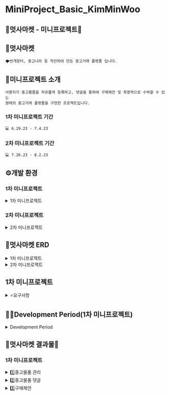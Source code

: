 # MiniProject_Basic_KimMinWoo

## 🦁멋사마켓 - 미니프로젝트🦁

## 🛒멋사마켓
```text
🌩️번개장터, 중고나라 등 착안하여 만든 중고거래 플랫폼 입니다.
```

## 🧾미니프로젝트 소개
```text
사용자가 중고물품을 자유롭게 등록하고, 댓글을 통하여 구매제안 및 최종적으로 수락할 수 있는
형태의 중고거래 플랫폼을 구현한 프로젝트입니다.
```

### 1차 미니프로젝트 기간
```text
💻 6.29.23 - 7.4.23
```

### 2차 미니프로젝트 기간
```text
💻 7.26.23 - 8.2.23
```

## ⚙️개발 환경
### 1차 미니프로젝트

<details>
<summary>1차 미니프로젝트</summary>
<div markdown="1">
    
```text
1. Java17
2. JDK 17
3. IDE : Intellj IDEA
4. Project : Gradle[Groovy]
5. SpringBoot : 3.1.1
6. Dependency : Spring Web, Srping Boot DevTools, Lombok, Thymeleaf, Validation, Spring Data JPA, SQLite
7. DB : SQLite
```
</div>
</details>

### 2차 미니프로젝트

<details>
<summary>2차 미니프로젝트</summary>
<div markdown="1">
    
```text
1. Java17
2. JDK 17
3. IDE : Intellj IDEA
4. Project : Gradle[Groovy]
5. SpringBoot : 3.1.1
6. Dependency : Spring Web, Srping Boot DevTools, Lombok, Thymeleaf, Validation, Spring Data JPA, SQLite, Spring Security, jjwt
7. DB : SQLite
```
</div>
</details>

## 📝멋사마켓 ERD

<details>
<summary>1차 미니프로젝트</summary>
<div markdown="1">

<img width="620"  src="https://github.com/CodingScript990/Mini_Project_Lion_Market/assets/70142090/133c0689-8ee3-4ff5-aaf1-fa302c676965">

</div>
</details>

<details>
<summary>2차 미니프로젝트</summary>
<div markdown="1">

<img width="620"  src="https://github.com/CodingScript990/Mini_Project_Lion_Market/assets/70142090/4a25aadb-54a1-4f88-b63d-d39360adf445">

</div>
</details>

## 1차 미니프로젝트

<details>
<summary>⭐요구사항</summary>
<div markdown="1">

### 1️⃣ 중고 물품 관리(6.29)

```text
1. 누구든지 중고 거래를 목적으로 물품에 대한 정보를 등록할 수 있다. 
    1. 이때 반드시 포함되어야 하는 내용은 제목, 설명, 최소 가격, 작성자이다.
    2. 또한 사용자가 물품을 등록할 때, 비밀번호 항목을 추가해서 등록한다.
    3. 최초로 물품이 등록될 때, 중고 물품의 상태는 판매중 상태가 된다.
2. 등록된 물품 정보는 누구든지 열람할 수 있다. 
    1. 페이지 단위 조회가 가능하다.
    2. 전체 조회, 단일 조회 모두 가능하다.
3. 등록된 물품 정보는 수정이 가능하다. 
    1. 이때, 물품이 등록될 때 추가한 비밀번호를 첨부해야 한다.
4. 등록된 물품 정보에 이미지를 첨부할 수 있다.
    1. 이때, 물품이 등록될 때 추가한 비밀번호를 첨부해야 한다.
    2. 이미지를 관리하는 방법은 자율이다.
5. 등록된 물품 정보는 삭제가 가능하다. 
    1. 이때, 물품이 등록될 때 추가한 비밀번호를 첨부해야 한다.
```
### 2️⃣ 중고 물품 댓글(7.3)

```text
1. 등록된 물품에 대한 질문을 위하여 댓글을 등록할 수 있다. 
    1. 이때 반드시 포함되어야 하는 내용은 대상물품, 댓글 내용, 작성자이다.
    2. 또한 댓글을 등록할 때, 비밀번호 항목을 추가해서 등록한다.
2. 등록된 댓글은 누구든지 열람할 수 있다. 
    1. 페이지 단위 조회가 가능하다.
3. 등록된 댓글은 수정이 가능하다. 
    1. 이때, 댓글이 등록될 때 추가한 비밀번호를 첨부해야 한다.
4. 등록된 댓글은 삭제가 가능하다. 
    1. 이때, 댓글이 등록될 때 추가한 비밀번호를 첨부해야 한다.
5. 댓글에는 초기에 비워져 있는 **답글** 항목이 존재한다. 
    1. 만약 댓글이 등록된 대상 물품을 등록한 사람일 경우, 물품을 등록할 때 사용한 비밀번호를 첨부할 경우 답글 항목을 수정할 수 있다.
    2. 답글은 댓글에 포함된 공개 정보이다.
```
### 3️⃣ 구매 제안(7.4)
```text
1. 등록된 물품에 대하여 구매 제안을 등록할 수 있다. 
    1. 이때 반드시 포함되어야 하는 내용은 대상물품, 제안 가격, 작성자이다.
    2. 또한 구매 제안을 등록할 때, 비밀번호 항목을 추가해서 등록한다.
    3. 구매 제안이 등록될 때, 제안의 상태는 제안 상태가 된다.
2. 구매 제안은 대상 물품의 주인과 등록한 사용자만 조회할 수 있다.
    1. 대상 물품의 주인은, 대상 물품을 등록할 때 사용한 작성자와 비밀번호를 첨부해야 한다. 이때 물품에 등록된 모든 구매 제안이 확인 가능하다. 페이지 기능을 지원한다.
    2. 등록한 사용자는, 조회를 위해서 자신이 사용한 작성자와 비밀번호를 첨부해야 한다. 이때 자신이 등록한 구매 제안만 확인이 가능하다. 페이지 기능을 지원한다.
3. 등록된 제안은 수정이 가능하다. 
    1. 이때, 제안이 등록될때 추가한 작성자와 비밀번호를 첨부해야 한다.
4. 등록된 제안은 삭제가 가능하다. 
    1. 이때, 제안이 등록될때 추가한 작성자와 비밀번호를 첨부해야 한다.
5. 대상 물품의 주인은 구매 제안을 수락할 수 있다. 
    1. 이를 위해서 제안의 대상 물품을 등록할 때 사용한 작성자와 비밀번호를 첨부해야 한다.
    2. 이때 구매 제안의 상태는 수락이 된다.
6. 대상 물품의 주인은 구매 제안을 거절할 수 있다. 
    1. 이를 위해서 제안의 대상 물품을 등록할 때 사용한 작성자와 비밀번호를 첨부해야 한다.
    2. 이때 구매 제안의 상태는 거절이 된다.
7. 구매 제안을 등록한 사용자는, 자신이 등록한 제안이 수락 상태일 경우, 구매 확정을 할 수 있다. 
    1. 이를 위해서 제안을 등록할 때 사용한 작성자와 비밀번호를 첨부해야 한다.
    2. 이때 구매 제안의 상태는 확정 상태가 된다.
    3. 구매 제안이 확정될 경우, 대상 물품의 상태는 판매완료가 된다.
    4. 구매 제안이 확정될 경우, 확정되지 않은 다른 구매 제안의 상태는 모두 거절이 된다.
```

</div>
</details>

## 👨‍💻Development Period(1차 미니프로젝트)

<details>
<summary>Development Period</summary>
<div markdown="1">

### 📆 2023.6.29[목]
1. Project 생성
2. 중고 물품 관리(요구사항)에 맞게 ItemController, ItemService, ItemRepository, ItemEntity, ItemDto를 생성
3. <b>필수기능 구현</b>
    * 물품 등록 기능 구현 - Create[물품을 등록하게 만들고 반드시 사용자의 입력 유효성 검증하도록 조치]
    * 전체조회 페이징 - ReadAll[모든 물품을 조회가 되도록 조치], 단일 조회 기능 구현 - ReadOne[해당 물품만 조회가 되도록 조치]
    * 물품 수정 기능 구현 - Update[물품등록 정보만 수정되게 만듬]
    * 물품정보 이미지 첨부 구현 - Update[물품 이미지파일을 첨부할 수 있게 만듬]
    * 물품 삭제 기능 구현 - Delete[물품 등록한 사용자의 아이디, 패스워드 유효성 검증 후 물품 삭제 되도록 조치]
4. PostMan API를 이용하여 HTTP Request, Response Test함 - CRUD

### 📆 2023.7.2[일]
1. 중고 물품 댓글(요구사항)에 맞게 CommentController, CommentService, CommentRepository, CommentEntity, CommentDto를 생성
2. <b>필수기능 구현</b>
    * 게시글 댓글등록 기능 구현 - Create[물품이 등록되어 있는지 확인 후 댓글이 등록 되도록 조치]
    * 게시글 댓글수정 기능 구현 - Update[댓글을 등록한 사용자, 답글을 달아주는 작성자까지 수정할 수 있게 조치]
    * 게시글 댓글삭제 기능 구현 - Delete[사용자의 유효성 검증 후 댓글 삭제 조치]
      
### 📆 2023.7.3[월]
1. 중고 물품 댓글 나머지 요구사항 실시
2. <b>필수기능 구현</b>
    * 게시글 댓글조회 기능 구현 - Read[모든 댓글들이 보여지도록 조치]
  
### 📆 2023.7.4[화]
1. 구매 제안(요구사항)에 맞게 NegotiationController, NegotiationService, NegotiationRepository, NegotiationEntity, NegotiationDto를 생성
2. <b>필수기능 구현</b>
    * 구매제안 등록 기능 구현 - Create[사용자의 입력 유효성 검증 후 구매제안 등록을 할 수 있게 조치]
    * 구매제안 조회 기능 구현 - Read[구매제안 작성자, 패스워드를 비교 후 일치하면 내역이 보여지도록 조치]
    * 구매제안 수정 기능 구현(가격) - Update[수정 -> itemId 체크, 작성자, 패스워드 유효성 체크 후 가격만 수정이 되도록 조치]
    * 구매제안 수정 기능 구현(제안상태) - Update[제안상태 -> 제안 상태에서 수락 또는 거절을 등록한 경우 상태값이 변경되도록 조치]
    * 구매제안 수정 기능 구현(제안상태) - Update[제안상태 -> 구매제안을 수락했는지를 유효성 검증을 하고, 확정 상태로 등록한 경우 물품 상태도 판매중에서 판매완료로 변경이 되도록 조치]
    * 구매제안 삭제 기능 구현 - Delete[제안 등록한 작성자, 패스워드 유효성 체크 후 등록된 제안이 삭제 되도록 조치]

</div>
</details>

## 🦁멋사마켓 결과물🦁

### 1차 미니프로젝트
<details>
<summary> 1️⃣중고물품 관리</summary>
<div markdown="1">

* 물품등록 - POST /items

[Request]
```json
{
    "title": "아이폰14 팝니다",
    "description": "아이폰14 1TB 팔아요",
    "minPriceWanted": 1600000,
    "writer": "jeeho.dev",
    "password": "1qaz2wsx"
}
```
[Response]
```json
{
    "message": "등록이 완료되었습니다."
}
```
* 물품조회(전체) - GET /items?page={page}&limit={limit}

   1. Query Params
      - page = 0, limit = 25

[Request] => X 

[Response]
```json
{
    "content": [
        {
            "id": 2,
            "title": "아이폰14 플러스 팝니다",
            "description": "아이폰14 플러스 1TB 팔아요",
            "minPriceWanted": 1750000,
            "status": "판매중",
            "writer": "jeeho.dev",
            "password": "1qaz2wsx"
        },
        {
            "id": 1,
            "title": "아이폰14 팝니다",
            "description": "아이폰14 1TB 팔아요",
            "minPriceWanted": 1600000,
            "status": "판매중",
            "writer": "jeeho.dev",
            "password": "1qaz2wsx"
        }
    ],
    "pageable": {
        "sort": {
            "empty": false,
            "sorted": true,
            "unsorted": false
        },
        "offset": 0,
        "pageNumber": 0,
        "pageSize": 25,
        "unpaged": false,
        "paged": true
    },
    "last": true,
    "totalPages": 1,
    "totalElements": 2,
    "size": 25,
    "number": 0,
    "sort": {
        "empty": false,
        "sorted": true,
        "unsorted": false
    },
    "first": true,
    "numberOfElements": 2,
    "empty": false
}
```
* 물품조회(단일) - GET /items/{itemId}

[Request] => X

[Response]
```json
{
    "id": 1,
    "title": "아이폰14 팝니다",
    "description": "아이폰14 1TB 팔아요",
    "minPriceWanted": 1600000,
    "status": "판매중",
    "writer": "jeeho.dev",
    "password": "1qaz2wsx"
}
```
* 물품정보 수정 - PUT /items/{itemId}

[Request]
```json
{
    "title": "아이폰 14 프로 중고 팝니다",
    "description": "아이폰 14 프로 중고 1TB 입니다",
    "minPriceWanted": 2000000,
    "status": "판매중",
    "writer": "jeeho.dev",
    "password": "1qaz2wsx"
}
```
[Response]
```json
{
    "message": "물품이 수정되었습니다."
}
```
* 물품이미지 수정 - PUT /items/{itemId}/image

[Request]
```text
image:    iphone14Pro.png [File]
writer:   jeeho.dev
password: 1qaz2wsx
```
[Response]
```json
{
    "message": "이미지 등록이 완료되었습니다."
}
```
* 물품삭제 - DELETE /items/{itemId}
[Request]
```json
{
    "writer": "jeeho.dev",
    "password": "1qaz2wsx"
}
```
[Response]
```json
{
    "message": "물품을 삭제했습니다."
}
```
</div>
</details>

<details>
<summary> 2️⃣중고물품 댓글</summary>
<div markdown="1">

* 댓글등록 - POST /items/{itemId}/comments

[Request]
```json
{
    "writer": "jeeho.edu",
    "password": "qwerty1234",
    "content": "얼마나 더 할인이 가능할까요?"
}
```
[Response]
```json
{
    "message": "댓글이 등록되었습니다."
}
```

* 댓글조회 - GET /items/{itemId}/comments

[Request] => X 

[Response]
```json
{
    "content": [
        {
            "id": 1,
            "itemId": 1,
            "writer": "jeeho.edu",
            "password": "qwerty1234",
            "content": "얼마나 더 할인이 가능할까요?"
        }
    ],
    "pageable": {
        "sort": {
            "empty": true,
            "sorted": false,
            "unsorted": true
        },
        "offset": 0,
        "pageSize": 25,
        "pageNumber": 0,
        "unpaged": false,
        "paged": true
    },
    "last": true,
    "totalPages": 1,
    "totalElements": 1,
    "size": 25,
    "number": 0,
    "sort": {
        "empty": true,
        "sorted": false,
        "unsorted": true
    },
    "first": true,
    "numberOfElements": 1,
    "empty": false
}
```

* 댓글수정(댓글작성자) - PUT /items/{itemId}/comments/{commentId}

[Request]
```json
{
    "writer": "jeeho.edu",
    "password": "qwerty1234",
    "content": "거래 가능하다면, 어디에서 거래를 하면 될까요?"
}
```
[Response]
```json
{
    "message": "댓글이 수정되었습니다."
}
```

* 댓글수정(댓글답변자) - PUT /items/{itemId}/comments/{commentId}/reply

[Request]
```json
{
    "writer": "jeeho.dev",
    "password": "1qaz2wsx",
    "reply": "거래 가능합니다! 잠실역 3번출구 앞에서 하시죠?"
}
```
[Response]
```json
{
    "message": "댓글에 답변이 추가되었습니다."
}
```

* 댓글삭제 - DELETE /items/{itemId}/comments/{commentId}

[Request]
```json
{
    "writer": "jeeho.edu",
    "password": "qwerty1234"
}
```
[Response]
```json
{
    "message": "댓글을 삭제했습니다."
}
```

</div>
</details>

<details>
<summary>3️⃣구매제안</summary>
<div markdown="1">

* 구매제안 등록 - POST /items/{itemId}/proposals

[Request]
```json
{
    "writer": "jeeho.edu",
    "password": "qwerty1234",
    "suggestedPrice": 1300000
}
```
[Response]
```json
{
    "message": "구매 제안이 등록되었습니다."
}
```

* 구매제안 조회 - GET /items/{itemId}/proposals?writer=jeeho.edu&password=qwerty1234&page=0
    
     1. Query Params
          - writer, password, page = 0

[Request] => X 

[Response]
```json
{
    "content": [
        {
            "id": 1,
            "itemId": 1,
            "suggestedPrice": 1300000,
            "status": "제안",
            "writer": "jeeho.edu",
            "password": "qwerty1234"
        }
    ],
    "pageable": {
        "sort": {
            "empty": false,
            "sorted": true,
            "unsorted": false
        },
        "offset": 0,
        "pageSize": 25,
        "pageNumber": 0,
        "unpaged": false,
        "paged": true
    },
    "last": true,
    "totalPages": 1,
    "totalElements": 1,
    "size": 25,
    "number": 0,
    "sort": {
        "empty": false,
        "sorted": true,
        "unsorted": false
    },
    "first": true,
    "numberOfElements": 1,
    "empty": false
}
```

* 구매제안 수정(가격) - PUT /items/{itemId}/proposals/{proposalId}

[Request]
```json
{
    "writer": "jeeho.edu",
    "password": "qwerty1234",
    "suggestedPrice": 1300000
}
```
[Response]
```json
{
    "message": "제안이 수정되었습니다."
}
```

* 구매제안 수정(제안 - 수락,거절) - PUT /items/{itemId}/proposals/{proposalId}

[Request]
```json
{
    "writer": "jeeho.dev",
    "password": "1qaz2wsx",
    "status": "수락"
}
{
    "writer": "jeeho.dev",
    "password": "1qaz2wsx",
    "status": "거절"
}
```
[Response]
```json
{
    "message": "제안의 상태가 변경되었습니다."
}
```

* 구매제안 수정(제안 - 확정) - PUT /items/{itemId}/proposals/{proposalId}

[Request]
```json
{
    "writer": "jeeho.edu",
    "password": "qwerty1234",
    "status": "확정"
}
```
[Response]
```json
{
    "message": "구매가 확정되었습니다."
}
```

* 구매제안 삭제 - DELETE /items/{itemId}/proposals/{proposalId}

[Request]
```json
{
    "writer": "jeeho.edu",
    "password": "qwerty1234"
}
```
[Response]
```json
{
    "message": "제안을 삭제했습니다."
}
```
</div>
</details>
